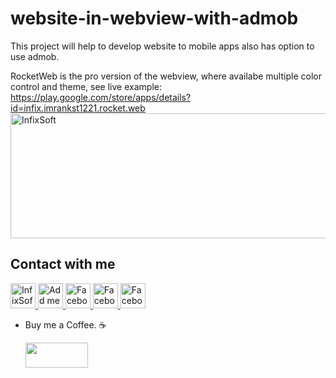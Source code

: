 # website-in-webview-with-admob
This project will help to develop website to mobile apps also has option to use admob.

RocketWeb is the pro version of the webview, where availabe multiple color control and theme, see live example: 
<br>
<a href="https://play.google.com/store/apps/details?id=infix.imrankst1221.rocket.web/">https://play.google.com/store/apps/details?id=infix.imrankst1221.rocket.web</a>
<br>
<a href="https://play.google.com/store/apps/details?id=infix.imrankst1221.rocket.web" rel="nofollow">
  <img alt="InfixSoft" src="https://user-images.githubusercontent.com/7795398/50726450-4b8e4800-1137-11e9-9109-fdf6833e36e9.png" width="950" height="200" >
</a>
<br>

## Contact with me
<a href="http://www.infixsoft.com/" rel="nofollow">
  <img alt="InfixSoft" src="https://user-images.githubusercontent.com/7795398/50554917-cf86a100-0ced-11e9-86d5-20bab2faed9b.png" width="40" height="40" >
</a>
<a href="https://www.linkedin.com/in/imrankst1221/" rel="nofollow">
  <img alt="Add me to Linkedin" src="https://user-images.githubusercontent.com/7795398/50554847-a6194580-0cec-11e9-91fb-b766bbbfd420.png" width="40" height="40" >
</a>
<a href="https://www.facebook.com/infixsoft/" rel="nofollow">
  <img alt="Facebook" src="https://user-images.githubusercontent.com/7795398/50554846-a580af00-0cec-11e9-9f86-08e8940d468b.png" width="40" height="40" >
</a>
<a href="https://medium.com/@imrankst1221/" rel="nofollow">
  <img alt="Facebook" src="https://user-images.githubusercontent.com/7795398/50554848-a6194580-0cec-11e9-93ca-ebee078d626d.png" width="40" height="40" >
</a>
<a href="https://www.youtube.com/channel/UCz1M4tNjTK_SgCZwiP-zFJQ" rel="nofollow">
  <img alt="Facebook" src="https://user-images.githubusercontent.com/7795398/50554850-a6b1dc00-0cec-11e9-9673-9ba0c0ab4fa9.png" width="40" height="40" >
</a>
<br>



* Buy me a Coffee. ☕️ 
   
   <a href="https://www.paypal.me/imrankst1221" target="_blank"><img src="https://www.paypalobjects.com/webstatic/i/logo/rebrand/ppcom.svg" width="100" height="40" style="margin-bottom:-15px;"></a> 

